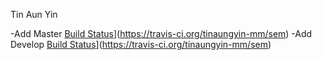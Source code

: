 Tin Aun Yin

-Add Master [Build Status](https://travis-ci.org/tinaungyin-mm/sem.svg?branch=master)](https://travis-ci.org/tinaungyin-mm/sem)
-Add Develop [Build Status](https://travis-ci.org/tinaungyin-mm/sem.svg?branch=develop)](https://travis-ci.org/tinaungyin-mm/sem)
